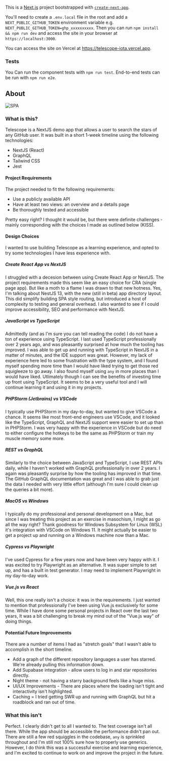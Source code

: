 This is a [Next.js](https://nextjs.org/) project bootstrapped with [`create-next-app`](https://github.com/vercel/next.js/tree/canary/packages/create-next-app).

You'll need to create a `.env.local` file in the root and add a `NEXT_PUBLIC_GITHUB_TOKEN` environment variable e.g. `NEXT_PUBLIC_GITHUB_TOKEN=ghp_xxxxxxxxxx`. Then you can run `npm install && npm run dev` and access the site in your browser at `https://localhost:3000`.

You can access the site on Vercel at https://telescope-iota.vercel.app.

### Tests

You Can run the component tests with `npm run test`. End-to-end tests can be run with `npm run e2e`.

## About

![SPA](https://user-images.githubusercontent.com/1673133/219481062-02d6b5ca-7967-47e5-a7c0-79a845e00209.JPG)

### What is this?

Telescope is a NextJS demo app that allows a user to search the stars of any GitHub user. It was built in a short 1-week timeline using the following technologies:

- NextJS (React)
- GraphQL
- Tailwind CSS
- Jest

#### Project Requirements

The project needed to fit the following requirements:

- Use a publicly available API
- Have at least two views: an overview and a details page
- Be thoroughly tested and accessible

Pretty easy right? I thought it would be, but there were definite challenges - mainly corresponding with the choices I made as outlined below (KISS).

#### Design Choices

I wanted to use building Telescope as a learning experience, and opted to try some technologies I have less experience with.

##### Create React App vs NextJS

I struggled with a decesion between using Create React App or NextJS. The project requirements made this seem like an easy choice for CRA (single page app). But like a moth to a flame I was drawn to that new hotness. Yes, I'm talking about NestJS 13, with the new (still in beta) app directory layout. This did simplify building SPA style routing, but introduced a host of complexity to testing and general overhead. I also wanted to see if I could improve accessibility, SEO and performance with NextJS.

##### JavaScript vs TypeScript

Admittedly (and as I'm sure you can tell reading the code) I do not have a ton of experience using TypeScript. I last used TypeScript professionally over 2 years ago, and was pleasantly surprised at how much the tooling has improved. I was able to get up and running with TypeScript in NextJS in a matter of minutes, and the IDE support was great. However, my lack of experience here led to some frustration with the type system, and I found myself spending more time than I would have liked trying to get those red squigleeze to go away. I also found myself using `any` in more places than I would have liked. Utlimately though I can see the benefits of investing time up front using TypeScript. It seems to be a very useful tool and I will continue learning it and using it in my projects.

##### PHPStorm (Jetbrains) vs VSCode

I typically use PHPStorm in my day-to-day, but wanted to give VSCode a chance. It seems like most front-end engineers use VSCode, and it looked like the TypeScript, GraphQL and NextJS support were easier to set up than in PHPStorm. I was very happy with the experience in VSCode but do need to either configure the hotkeys to be the same as PHPStorm or train my muscle memory some more.

##### REST vs GraphQL

Similarly to the choice between JavaScript and TypeScript, I use REST APIs daily, while I haven't worked with GraphQL professionally in over 2 years. I again was pleasantly surprise by how the tooling has improved in that time. The GitHub GraphQL documentation was great and I was able to grab just the data I needed with very little effort (although I'm sure I could clean up the queries a bit more).

##### MacOS vs Windows

I typically do my professional and personal development on a Mac, but since I was treating this project as an exercise in masochism, I might as go all the way right? Thank goodness for Windows Subsystem for Linux (WSL) it's integration with VSCode on Windows 11. It might actually be easier to get a project up and running on a Windows machine now than a Mac.

##### Cypress vs Playwright

I've used Cypress for a few years now and have been very happy with it. I was excited to try Playwright as an alternative. It was super simple to set up, and has a built in test generator. I may need to implement Playwright in my day-to-day work.

##### Vue.js vs React

Well, this one really isn't a choice: it was in the requirements. I just wanted to mention that professionally I've been using Vue.js exclusively for some time. While I have done some personal projects in React over the last two years, It was a bit challenging to break my mind out of the "Vue.js way" of doing things.

#### Potential Future Improvements

There are a number of items I had as "stretch goals" that I wasn't able to accomplish in the short timeline.

- Add a graph of the different repository languages a user has starred. We're already pulling this information down.
- Add Supabase integration - allow users to log in and star repositories directly.
- Night theme - not having a starry background feels like a huge miss.
- UI/UX Improvements - There are places where the loading isn't tight and interactivity isn't highlighted.
- Caching = I tried getting SWR up and running with GraphQL but hit a roadblock and ran out of time.

### What this isn't

Perfect. I clearly didn't get to all I wanted to. The test coverage isn't all there. While the app should be accessible the performance didn't pan out. There are still a few red squiggles in the codebase, `any` is sprinkled throughout and I'm still not 100% sure how to properly use generics. However, I do think this was a successful exercise and learning experience, and I'm excited to continue to work on and improve the project in the future.
